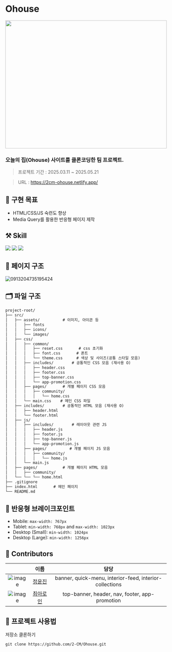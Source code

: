 # Ohouse
<img src="https://oopy.lazyrockets.com/api/rest/cdn/image/af74748c-9c69-4dc5-835e-655a5f800764.png" width=100% height=400 />  

### 오늘의 집(Ohouse) 사이트를 클론코딩한 팀 프로젝트.

>프로젝트 기간 : 2025.03.11 ~ 2025.05.21

>URL : https://2cm-ohouse.netlify.app/

## 🎯 구현 목표
- HTML/CSS/JS 숙련도 향상
- Media Query를 활용한 반응형 페이지 제작

## ⚒️ Skill
<img src="https://img.shields.io/badge/html5-%23E34F26.svg?&style=for-the-badge&logo=html5&logoColor=white" /> <img src="https://img.shields.io/badge/css3-%231572B6.svg?&style=for-the-badge&logo=css3&logoColor=white" /> <img src="https://img.shields.io/badge/javascript-%23F7DF1E.svg?&style=for-the-badge&logo=javascript&logoColor=black" />

## 📑 페이지 구조
![0913204735195424](https://github.com/user-attachments/assets/0b569f59-f74e-4d3d-845d-eaef338e48e4)

## 🗂️ 파일 구조
```html
project-root/
├── src/
│   ├── assets/          # 이미지, 아이콘 등
│   │   ├── fonts
│   │   ├── icons/
│   │   └── images/
│   ├── css/
│   │   ├── common/
│   │   │   ├── reset.css       # css 초기화
│   │   │   ├── font.css       # 폰트
│   │   │   └── theme.css      # 색상 및 사이즈(공통 스타일 모음)
│   │   ├── includes/        # 공통적인 CSS 모음 (재사용 O)
│   │   │   ├── header.css
│   │   │   ├── footer.css
│   │   │   ├── top-banner.css
│   │   │   └── app-promotion.css
│   │   ├── pages/       # 개별 페이지 CSS 모음
│   │   │   ├── community/
│   │   │   │   └── home.css
│   │   └── main.css    # 메인 CSS 파일
│   ├── includes/        # 공통적인 HTML 모음 (재사용 O)
│   │   ├── header.html
│   │   └── footer.html
│   ├── js/
│   │   ├── includes/        # 레이아웃 관련 JS
│   │   │   ├── header.js
│   │   │   ├── footer.js
│   │   │   ├── top-banner.js
│   │   │   └── app-promotion.js
│   │   ├── pages/          # 개별 페이지 JS 모음
│   │   │   ├── community/
│   │   │   │   └── home.js
│   │   └── main.js
│   ├── pages/           # 개별 페이지 HTML 모음
│   │   ├── community/
│   └── └── └── home.html
├── .gitignore
├── index.html       # 메인 페이지
└── README.md
```

## 📱 반응형 브레이크포인트
- Mobile: `max-width: 767px`
- Tablet: `min-width: 768px` and `max-width: 1023px`
- Desktop (Small): `min-width: 1024px`
- Desktop (Large): `min-width: 1256px`

## 👫 Contributors
||이름|담당|
|:---:|:---:|:---:|
|![image](https://avatars.githubusercontent.com/u/151013932?s=64&v=4)|[정윤진](https://github.com/maruru301)|banner, quick-menu, interior-feed, interior-collections|
|![image](https://avatars.githubusercontent.com/u/151013952?s=64&v=4)|[최아로인](https://github.com/bboroin)|top-banner, header, nav, footer, app-promotion|

## 🚀 프로젝트 사용법
저장소 클론하기
```
git clone https://github.com/2-CM/Ohouse.git
```
